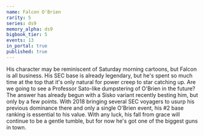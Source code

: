 ```yaml
---
name: Falcon O'Brien
rarity: 5
series: ds9
memory_alpha: ds9
bigbook_tier: 5
events: 13
in_portal: true
published: true
---
```


His character may be reminiscent of Saturday morning cartoons, but Falcon is all business. His SEC base is already legendary, but he's spent so much time at the top that it's only natural for power creep to star catching up. Are we going to see a Professor Sato-like dumpstering of O'Brien in the future? The answer has already begun with a Sisko variant recently besting him, but only by a few points. With 2018 bringing several SEC voyagers to usurp his previous dominance there and only a single O'Brien event, his #2 base ranking is essential to his value. With any luck, his fall from grace will continue to be a gentle tumble, but for now he's got one of the biggest guns in town.
